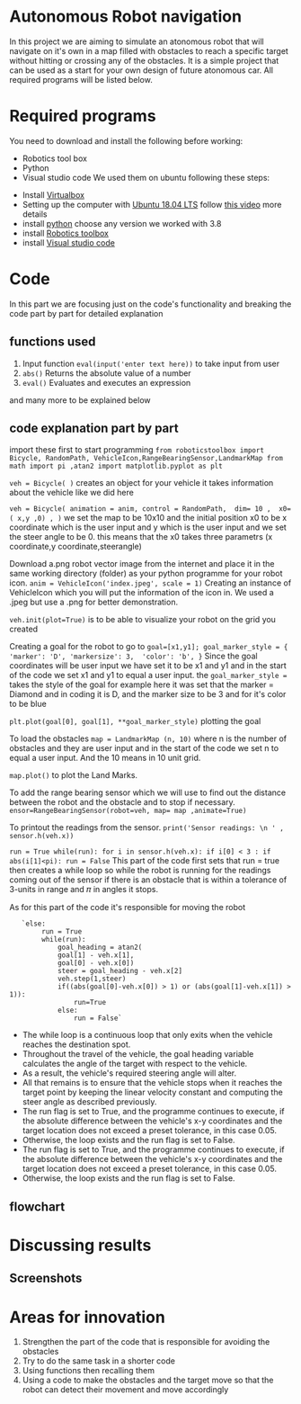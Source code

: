 #  Autonomous Robot navigation
In this project we are aiming to simulate an atonomous robot that will navigate on it's own in a map filled with obstacles to reach a specific target without hitting or crossing any of the obstacles. It is a simple project that can be used as a start for your own design of future atonomous car. All required programs will be listed below.

# Required programs 
You need to download and install the following before working: 
- Robotics tool box
- Python
- Visual studio code 
We used them on ubuntu following these steps:
* Install [Virtualbox](https://www.virtualbox.org/) 
* Setting up the computer with [Ubuntu 18.04 LTS](https://old-releases.ubuntu.com/releases/18.04.5/) follow [this video](https://www.youtube.com/watch?v=x5MhydijWmc&t=1058sfor) more details 
* install [python](https://www.python.org/downloads/) choose any version we worked with 3.8
* install [Robotics toolbox](https://github.com/petercorke/robotics-toolbox-python/tree/71183f3221cf9ced69420f07ade06f4514c256ba)
* install [Visual studio code](https://code.visualstudio.com/)

# Code 
In this part we are focusing just on the code's functionality and breaking the code part by part for detailed explanation 
## functions used 
1. Input function `eval(input('enter text here))` to take input from user 
2. `abs()`	Returns the absolute value of a number
3. `eval()`	Evaluates and executes an expression

and many more to be explained below
## code explanation part by part 
import these first to start programming   `from roboticstoolbox import Bicycle, RandomPath, VehicleIcon,RangeBearingSensor,LandmarkMap
from math import pi ,atan2
import matplotlib.pyplot as plt` 

`veh = Bicycle(
)` creates an object for your vehicle it takes information about the vehicle 
like we did here

`veh = Bicycle(
 animation = anim,
 control = RandomPath, 
 dim= 10 , 
 x0=( x,y ,0) ,
 )`  we set the map to be 10x10 and the initial position x0 to be x coordinate which is the user input and y which is the user input and we set the steer angle to be 0. this means that the x0 takes three parametrs (x coordinate,y coordinate,steerangle)
 
 Download a.png robot vector image from the internet and place it in the same working directory (folder) as your python programme for your robot icon.
 `anim = VehicleIcon('index.jpeg', scale = 1)`
 Creating an instance of VehicleIcon which you will put the information of the icon in. 
 We used a .jpeg but use a .png for better demonstration.
 
 `veh.init(plot=True)` is to be able to visualize your robot on the grid you created
 
 Creating a goal for the robot to go to 
 `goal=[x1,y1];
goal_marker_style = {
 'marker': 'D',
 'markersize': 3, 
 'color': 'b',
}` Since the goal coordinates will be user input we have set it to be x1 and y1 and in the start of the code we set x1 and y1 to equal a user input. the `goal_marker_style =` takes the style of the goal for example here it was set that the marker = Diamond and in coding it is D, and the marker size to be 3 and for it's color to be blue 

`plt.plot(goal[0], goal[1], **goal_marker_style)` plotting the goal 

To load the obstacles `map = LandmarkMap (n, 10)` where n is the number of obstacles and they are user input and in the start of the code we set n to equal a user input. And the 10 means in 10 unit grid.

`map.plot()` to plot the Land Marks.

To add the range bearing sensor which we will use to find out the distance between the robot and the obstacle and to stop if necessary.
`ensor=RangeBearingSensor(robot=veh, map= map ,animate=True)`

To printout the readings from the sensor. 
`print('Sensor readings: \n ' , sensor.h(veh.x))`

`run = True
while(run):
    for i in sensor.h(veh.x):
        if i[0] < 3 :
            if abs(i[1]<pi):
                run = False`
This part of the code first sets that run = true then creates a while loop so while the robot is running for the readings coming out of the sensor if there is an obstacle that is within a tolerance of 3-units in range and 𝜋 in angles it stops. 

As for this part of the code it's responsible for moving the robot

       `else:
            run = True 
            while(run): 
                goal_heading = atan2(
                goal[1] - veh.x[1], 
                goal[0] - veh.x[0])
                steer = goal_heading - veh.x[2]
                veh.step(1,steer)
                if((abs(goal[0]-veh.x[0]) > 1) or (abs(goal[1]-veh.x[1]) > 1)):
                    run=True
                else:
                    run = False`
* The while loop is a continuous loop that only exits when the vehicle reaches the destination spot. 
* Throughout the travel of the vehicle, the goal heading variable calculates the angle of the target with respect to the vehicle. 
* As a result, the vehicle's required steering angle will alter. 
* All that remains is to ensure that the vehicle stops when it reaches the target point by keeping the linear velocity constant and computing the steer angle as described previously.
* The run flag is set to True, and the programme continues to execute, if the absolute difference between the vehicle's x-y coordinates and the target location does not exceed a preset tolerance, in this case 0.05. 
* Otherwise, the loop exists and the run flag is set to False.
* The run flag is set to True, and the programme continues to execute, if the absolute difference between the vehicle's x-y coordinates and the target location does     not exceed a preset tolerance, in this case 0.05. 
* Otherwise, the loop exists and the run flag is set to False.



## flowchart 

# Discussing results 
## Screenshots 

# Areas for innovation 

1. Strengthen the part of the code that is responsible for avoiding the obstacles 
2. Try to do the same task in a shorter code 
3. Using functions then recalling them
4. Using a code to make the obstacles and the target move so that the robot can detect their movement and move accordingly

